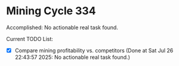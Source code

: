 # Mining Cycle 334

Accomplished: No actionable real task found.

Current TODO List:

- [x] Compare mining profitability vs. competitors  (Done at Sat Jul 26 22:43:57 2025: No actionable real task found.)